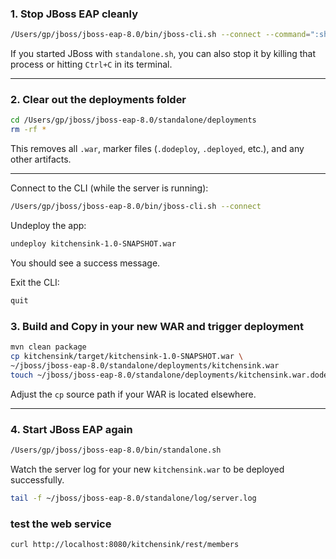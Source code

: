 
### 1. Stop JBoss EAP cleanly

```bash
/Users/gp/jboss/jboss-eap-8.0/bin/jboss-cli.sh --connect --command=":shutdown"
```

If you started JBoss with `standalone.sh`, you can also stop it by killing that process or hitting `Ctrl+C` in its terminal.

---

### 2. Clear out the deployments folder

```bash
cd /Users/gp/jboss/jboss-eap-8.0/standalone/deployments
rm -rf *
```

This removes all `.war`, marker files (`.dodeploy`, `.deployed`, etc.), and any other artifacts.

---

Connect to the CLI (while the server is running):

```bash
/Users/gp/jboss/jboss-eap-8.0/bin/jboss-cli.sh --connect
```

Undeploy the app:


```bash
undeploy kitchensink-1.0-SNAPSHOT.war

```
You should see a success message.

Exit the CLI:

```bash
quit
```

### 3. Build and Copy in your new WAR and trigger deployment

```bash
mvn clean package                                      
cp kitchensink/target/kitchensink-1.0-SNAPSHOT.war \
~/jboss/jboss-eap-8.0/standalone/deployments/kitchensink.war
touch ~/jboss/jboss-eap-8.0/standalone/deployments/kitchensink.war.dodeploy
```

Adjust the `cp` source path if your WAR is located elsewhere.

---

### 4. Start JBoss EAP again

```bash
/Users/gp/jboss/jboss-eap-8.0/bin/standalone.sh
```

Watch the server log for your new `kitchensink.war` to be deployed successfully.

```bash
tail -f ~/jboss/jboss-eap-8.0/standalone/log/server.log
```

### test the web service
```bash
curl http://localhost:8080/kitchensink/rest/members   
```